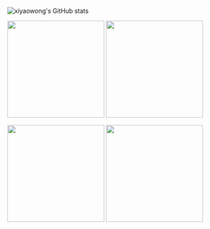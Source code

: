 <!-- <img -->
<!--   src="https://github-profile-summary-cards.vercel.app/api/cards/stats?username=xiyaowong&theme=github" -->
<!--   style="display: inline; width: 220px" -->
<!-- /> -->
![xiyaowong's GitHub stats](https://github-readme-stats.vercel.app/api?username=xiyaowong&show_icons=true&bg_color=00000000)

<img
  src="https://github-profile-summary-cards.vercel.app/api/cards/productive-time?username=xiyaowong&theme=github"
  style="display: inline; width: 220px"
/>
<img
  src="https://github-readme-stats.vercel.app/api/top-langs/?username=xiyaowong&hide_progress=true"
  style="display: inline; width: 220px"
/>

<img
  src="https://github-profile-summary-cards.vercel.app/api/cards/repos-per-language?username=xiyaowong&theme=github"
  style="display: inline; width: 220px"
/>
<img
  src="https://github-profile-summary-cards.vercel.app/api/cards/most-commit-language?username=xiyaowong&theme=github"
  style="display: inline; width: 220px"
/>
